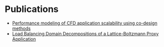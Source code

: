 # Publications
* [Performance modeling of CFD application scalability using co-design methods](https://ntnuopen.ntnu.no/ntnu-xmlui/handle/11250/2571886)
* [Load Balancing Domain Decompositions of a Lattice-Boltzmann Proxy Application](https://www.researchgate.net/publication/329360051_Load_Balancing_Domain_Decompositions_of_a_Lattice-Boltzmann_Proxy_Application)
